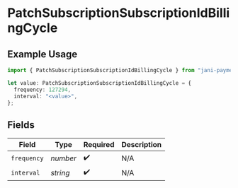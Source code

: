 # PatchSubscriptionSubscriptionIdBillingCycle

## Example Usage

```typescript
import { PatchSubscriptionSubscriptionIdBillingCycle } from "jani-payments/models/operations";

let value: PatchSubscriptionSubscriptionIdBillingCycle = {
  frequency: 127294,
  interval: "<value>",
};
```

## Fields

| Field              | Type               | Required           | Description        |
| ------------------ | ------------------ | ------------------ | ------------------ |
| `frequency`        | *number*           | :heavy_check_mark: | N/A                |
| `interval`         | *string*           | :heavy_check_mark: | N/A                |